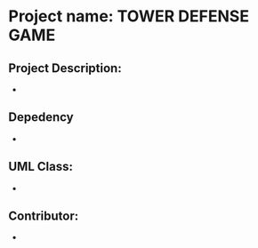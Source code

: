 # **Project name:** TOWER DEFENSE GAME


## **Project Description:**
-

## **Depedency**
-

## **UML Class:**
-

## **Contributor:**
-
